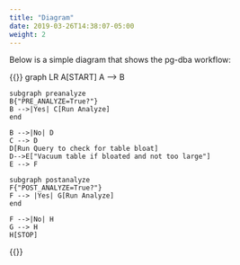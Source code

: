 ```yaml
---
title: "Diagram"
date: 2019-03-26T14:38:07-05:00
weight: 2
---
```


Below is a simple diagram that shows the pg-dba workflow:

{{<mermaid align="left">}}
graph LR
    A[START]
    A --> B
    
    subgraph preanalyze
    B{"PRE_ANALYZE=True?"}
    B -->|Yes| C[Run Analyze]
    end

    B -->|No| D
    C --> D
    D[Run Query to check for table bloat]
    D-->E["Vacuum table if bloated and not too large"]
    E --> F
    
    subgraph postanalyze
    F{"POST_ANALYZE=True?"}
    F --> |Yes| G[Run Analyze]
    end

    F -->|No| H
    G --> H
    H[STOP]
{{</mermaid >}}
